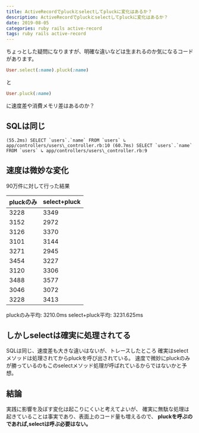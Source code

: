 ```yaml
---
title: ActiveRecordでpluckとselectしてpluckに変化はあるか？
description: ActiveRecordでpluckとselectしてpluckに変化はあるか？
date: 2019-08-05
categories: ruby rails active-record
tags: ruby rails active-record
---
```

ちょっとした疑問になりますが、明確な違いなどは生まれるのか気になるコードがあります。

```ruby
User.select(:name).pluck(:name)
```

と

```ruby
User.pluck(:name)
```

に速度差や消費メモリ差はあるのか？

## SQLは同じ

```
(55.2ms) SELECT `users`.`name` FROM `users` ↳ app/controllers/users\_controller.rb:10 (60.7ms) SELECT `users`.`name` FROM `users` ↳ app/controllers/users\_controller.rb:9
```

## 速度は微妙な変化

90万件に対して行った結果

| pluckのみ | select+pluck |
| --- | --- |
| 3228 | 3349 |
| 3152 | 2972 |
| 3126 | 3370 |
| 3101 | 3144 |
| 3271 | 2945 |
| 3454 | 3227 |
| 3120 | 3306 |
| 3488 | 3577 |
| 3046 | 3072 |
| 3228 | 3413 |

pluckのみ平均: 3210.0ms select+pluck平均: 3231.625ms

## しかしselectは確実に処理されてる

SQLは同じ、速度差も大きな違いはないが、トレースしたところ 確実はselectメソッドは処理されてからpluckを呼び出されている。 速度で微妙にpluckのみが勝っているのもこのselectメソッド処理が呼ばれているからではないかと予想。

## 結論

実践に影響を及ぼす変化は起こりにくいと考えてよいが、 確実に無駄な処理は起きていることは事実であり、表面上のコード量も増えるので、 **pluckを呼ぶのであれば,selectは呼ぶ必要はない。**
